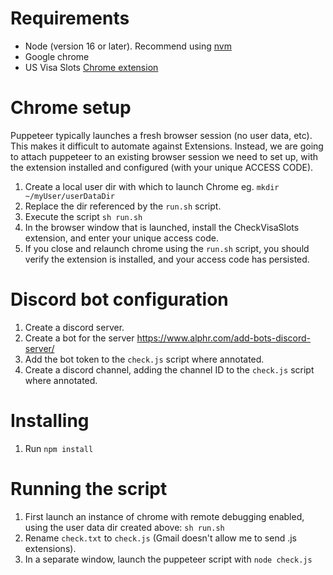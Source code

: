# Requirements

* Node (version 16 or later). Recommend using [nvm](https://github.com/nvm-sh/nvm)
* Google chrome
* US Visa Slots [Chrome extension](https://chrome.google.com/webstore/detail/check-us-visa-slots/beepaenfejnphdgnkmccjcfiieihhogl)

# Chrome setup
Puppeteer typically launches a fresh browser session (no user data, etc). This makes it difficult to automate against Extensions. Instead, we are going to attach puppeteer to an existing browser session we need to set up, with the extension installed and configured (with your unique ACCESS CODE).

1. Create a local user dir with which to launch Chrome eg. `mkdir ~/myUser/userDataDir`
2. Replace the dir referenced by the `run.sh` script.
3. Execute the script `sh run.sh`
4. In the browser window that is launched, install the CheckVisaSlots extension, and enter your unique access code.
5. If you close and relaunch chrome using the `run.sh` script, you should verify the extension is installed, and your access code has persisted.

# Discord bot configuration

1. Create a discord server.
2. Create a bot for the server https://www.alphr.com/add-bots-discord-server/
3. Add the bot token to the `check.js` script where annotated.
4. Create a discord channel, adding the channel ID to the `check.js` script where annotated.

# Installing

1. Run `npm install`

# Running the script

1. First launch an instance of chrome with remote debugging enabled, using the user data dir created above: `sh run.sh`
2. Rename `check.txt` to `check.js` (Gmail doesn't allow me to send .js extensions).
3. In a separate window, launch the puppeteer script with `node check.js`	

